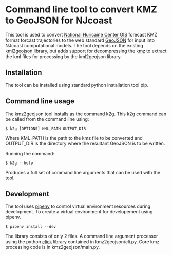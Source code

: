 # Command line tool to convert KMZ to GeoJSON for NJcoast

This tool is used to convert [National Huricaine Center GIS](https://www.nhc.noaa.gov/gis/) forecast KMZ format forcast trajectories to the web standard [GeoJSON](http://geojson.org/) for input into NJcoast computational models. The tool depends on the existing [kml2geojson](https://pypi.org/project/kml2geojson/) library, but adds support for decompressing the [kmz](https://developers.google.com/kml/documentation/kmzarchives) to extract the kml files for processing by the kml2geojson library.

## Installation

The tool can be installed using standard python installation tool pip.

## Command line usage

The kmz2geojson tool installs as the command k2g. This k2g command can be called from the command line using:

```shell
$ k2g [OPTIONS] KML_PATH OUTPUT_DIR
```

Where KML_PATH is the path to the kmz file to be converted and OUTPUT_DIR is the directory where the resultant GeoJSON is to be written.

Running the command:

```shell
$ k2g --help
```

Produces a full set of command line arguments that can be used with the tool.

## Development

The tool uses [pipenv](https://pipenv.readthedocs.io/en/latest/) to control virtual environment resources during development. To create a virtual environment for developement using pipenv.

```shell
$ pipenv install --dev
```

The library consists of only 2 files. A command line argument processor using the python [click](https://click.palletsprojects.com) library contained in kmz2geojson/cli.py. Core kmz processing code is in kmz2geojson/main.py.
